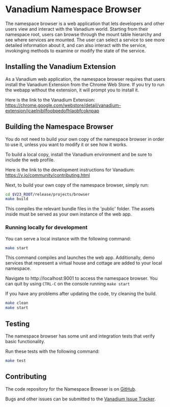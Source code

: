 # Vanadium Namespace Browser
The namespace browser is a web application that lets developers and other
users view and interact with the Vanadium world.
Starting from their namespace root, users can browse through the mount table hierarchy
and see where services are mounted. The user can select a service to
see more detailed information about it, and can also interact with the
service, invokinging methods to examine or modify the state of the service.

## Installing the Vanadium Extension

As a Vanadium web application, the namespace browser requires that users
install the Vanadium Extension from the Chrome Web Store.
If you try to run the webapp without the extension, it will
prompt you to install it.

Here is the link to the Vanadium Extension:
https://chrome.google.com/webstore/detail/vanadium-extension/jcaelnibllfoobpedofhlaobfcoknpap

## Building the Namespace Browser

You do not need to build your own copy of the namespace browser in
order to use it, unless you want to modify it or see how it works.

To build a local copy, install the Vanadium environment and be sure to
include the web profile.

Here is the link to the development instructions for Vanadium:
https://v.io/community/contributing.html

Next, to build your own copy of the namespace browser, simply run:

```sh
cd $V23_ROOT/release/projects/browser
make build
```

This compiles the relevant bundle files in the 'public' folder. The
assets inside must be served as your own instance of the web app.

### Running locally for development

You can serve a local instance with the following command:

```sh
make start
```

This command compiles and launches the web app. Additionally, demo services that
represent a virtual house and cottage are added to your local namespace.

Navigate to http://localhost:9001 to access the namespace browser.
You can quit by using `CTRL-C` on the console running `make start`

If you have any problems after updating the code, try cleaning the build.

```sh
make clean
make start
```

## Testing

The namespace browser has some unit and integration tests that verify basic functionality.

Run these tests with the following command:

```sh
make test
```

## Contributing

The code repository for the Namespace Browser is on [GitHub](https://github.com/vanadium/browser).

Bugs and other issues can be submitted to the
[Vanadium Issue Tracker](https://github.com/vanadium/issues/issues).
